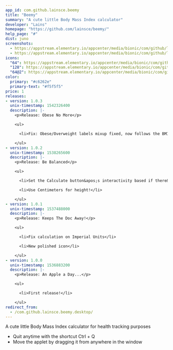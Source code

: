```yaml
---
app_id: com.github.lainsce.beemy
title: "Beemy"
summary: "A cute little Body Mass Index calculator"
developer: "Lains"
homepage: "https://github.com/lainsce/beemy/"
help_page: "#"
dist: juno
screenshots:
  - https://appstream.elementary.io/appcenter/media/bionic/com/github/lainsce.beemy/85FFC18B058B200865FDC01E6EAED449/screenshots/image-1_orig.png
  - https://appstream.elementary.io/appcenter/media/bionic/com/github/lainsce.beemy/85FFC18B058B200865FDC01E6EAED449/screenshots/image-2_orig.png
icons:
  "64": https://appstream.elementary.io/appcenter/media/bionic/com/github/lainsce.beemy/85FFC18B058B200865FDC01E6EAED449/icons/64x64/com.github.lainsce.beemy_com.github.lainsce.beemy.png
  "128": https://appstream.elementary.io/appcenter/media/bionic/com/github/lainsce.beemy/85FFC18B058B200865FDC01E6EAED449/icons/128x128/com.github.lainsce.beemy_com.github.lainsce.beemy.png
  "64@2": https://appstream.elementary.io/appcenter/media/bionic/com/github/lainsce.beemy/85FFC18B058B200865FDC01E6EAED449/icons/64x64@2/com.github.lainsce.beemy_com.github.lainsce.beemy.png
color:
  primary: "#c6262e"
  primary-text: "#f5f5f5"
price: 1
releases:
- version: 1.0.3
  unix-timestamp: 1542326400
  description: |-
    <p>Release: Obese No More</p>

    <ul>

      <li>Fix: Obese/Overweight labels mixup fixed, now follows the BMI chart</li>

    </ul>
- version: 1.0.2
  unix-timestamp: 1538265600
  description: |-
    <p>Release: Be Balanced</p>

    <ul>

      <li>Set the Calculate button&apos;s interactivity based if there&apos;s data or not</li>

      <li>Use Centimeters for height!</li>

    </ul>
- version: 1.0.1
  unix-timestamp: 1537488000
  description: |-
    <p>Release: Keeps The Doc Away!</p>

    <ul>

      <li>Fix calculation on Imperial Units</li>

      <li>New polished icon</li>

    </ul>
- version: 1.0.0
  unix-timestamp: 1536883200
  description: |-
    <p>Release: An Apple a Day...</p>

    <ul>

      <li>First release!</li>

    </ul>
redirect_from:
  - /com.github.lainsce.beemy.desktop/
---
```


<p>A cute little Body Mass Index calculator for health tracking purposes</p>
<ul>
  <li>Quit anytime with the shortcut Ctrl + Q</li>
  <li>Move the applet by dragging it from anywhere in the window</li>
</ul>